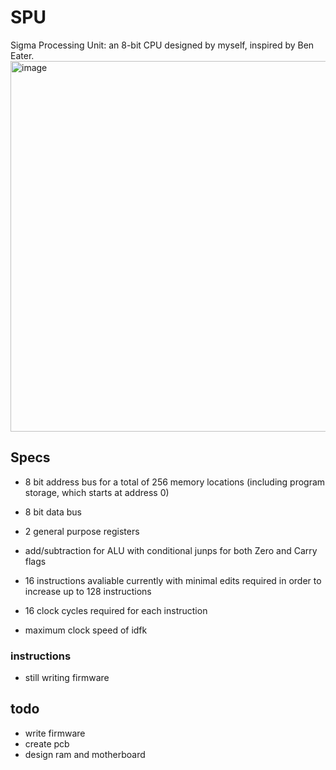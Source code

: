 # SPU
Sigma Processing Unit: an 8-bit CPU designed by myself, inspired by Ben Eater.
<img width="593" alt="image" src="https://user-images.githubusercontent.com/77999105/187117492-b33b1505-24b4-45d1-8b19-c9c5a9dc9f05.png">

## Specs
- 8 bit address bus for a total of 256 memory locations (including program storage, which starts at address 0)
- 8 bit data bus

- 2 general purpose registers
- add/subtraction for ALU with conditional junps for both Zero and Carry flags

- 16 instructions avaliable currently with minimal edits required in order to increase up to 128 instructions
- 16 clock cycles required for each instruction

- maximum clock speed of idfk

### instructions

- still writing firmware


## todo

- write firmware
- create pcb
- design ram and motherboard
